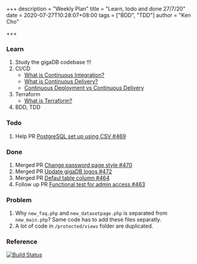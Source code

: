 +++
description = "Weekly Plan"
title = "Learn, todo and done 27/7/20"
date = 2020-07-27T10:28:07+08:00
tags = ["BDD", "TDD"]
author = "Ken Cho"

+++  
### Learn
1. Study the gigaDB codebase !!!
2. CI/CD
    - [What is Continuous Integration?](https://www.youtube.com/watch?v=1er2cjUq1UI&vl=en)
    - [What is Continuous Delivery?](https://www.youtube.com/watch?v=2TTU5BB-k9U)
    - [Continuous Deployment vs Continuous Delivery](https://www.youtube.com/watch?v=LNLKZ4Rvk8w)
3. Terraform
    - [What is Terraform?](https://www.ibm.com/cloud/learn/terraform)
3. BDD, TDD

### Todo
1. Help PR [PostgreSQL set up using CSV #469](https://github.com/gigascience/gigadb-website/pull/469)

### Done
1. Merged PR [Change password page style #470](https://github.com/gigascience/gigadb-website/pull/470)
2. Merged PR [Update gigaDB logos #472](https://github.com/gigascience/gigadb-website/pull/472)
3. Merged PR [Defaul table column #464](https://github.com/gigascience/gigadb-website/pull/464)
4. Follow up PR [Functional test for admin access #463](https://github.com/gigascience/gigadb-website/pull/463)

### Problem
1. Why `new_faq.php` and `new_datasetpage.php` is separated from `new_main.php`? Same code has to add these files separatly.  
2. A lot of code in `/protected/views` folder are duplicated.

### Reference


[![Build Status](https://travis-ci.org/kencho51/gigathing.svg?branch=master)](https://travis-ci.org/kencho51/gigathing)


